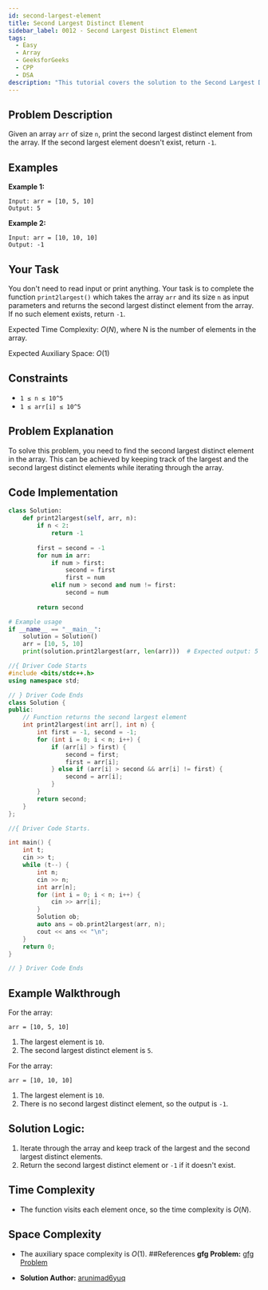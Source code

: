 ```yaml
---
id: second-largest-element
title: Second Largest Distinct Element
sidebar_label: 0012 - Second Largest Distinct Element
tags:
  - Easy
  - Array
  - GeeksforGeeks
  - CPP
  - DSA
description: "This tutorial covers the solution to the Second Largest Distinct Element problem from the GeeksforGeeks website, featuring implementations in Python and C++."
---
```


## Problem Description

Given an array `arr` of size `n`, print the second largest distinct element from the array. If the second largest element doesn't exist, return `-1`.

## Examples

**Example 1:**
```
Input: arr = [10, 5, 10]
Output: 5
```

**Example 2:**
```
Input: arr = [10, 10, 10]
Output: -1
```

## Your Task

You don't need to read input or print anything. Your task is to complete the function `print2largest()` which takes the array `arr` and its size `n` as input parameters and returns the second largest distinct element from the array. If no such element exists, return `-1`.

Expected Time Complexity: $O(N)$, where N is the number of elements in the array.

Expected Auxiliary Space: $O(1)$

## Constraints

* `1 ≤ n ≤ 10^5`
* `1 ≤ arr[i] ≤ 10^5`

## Problem Explanation

To solve this problem, you need to find the second largest distinct element in the array. This can be achieved by keeping track of the largest and the second largest distinct elements while iterating through the array.

## Code Implementation

<Tabs>
  <TabItem value="Python" label="Python" default>
  <SolutionAuthor name="@arunimad6yuq"/>

  ```python
  class Solution:
      def print2largest(self, arr, n):
          if n < 2:
              return -1
          
          first = second = -1
          for num in arr:
              if num > first:
                  second = first
                  first = num
              elif num > second and num != first:
                  second = num
          
          return second

  # Example usage
  if __name__ == "__main__":
      solution = Solution()
      arr = [10, 5, 10]
      print(solution.print2largest(arr, len(arr)))  # Expected output: 5
  ```

  </TabItem>
  <TabItem value="C++" label="C++">
  <SolutionAuthor name="@arunimad6yuq"/>

  ```cpp
  //{ Driver Code Starts
  #include <bits/stdc++.h>
  using namespace std;

  // } Driver Code Ends
  class Solution {
  public:
      // Function returns the second largest element
      int print2largest(int arr[], int n) {
          int first = -1, second = -1;
          for (int i = 0; i < n; i++) {
              if (arr[i] > first) {
                  second = first;
                  first = arr[i];
              } else if (arr[i] > second && arr[i] != first) {
                  second = arr[i];
              }
          }
          return second;
      }
  };

  //{ Driver Code Starts.

  int main() {
      int t;
      cin >> t;
      while (t--) {
          int n;
          cin >> n;
          int arr[n];
          for (int i = 0; i < n; i++) {
              cin >> arr[i];
          }
          Solution ob;
          auto ans = ob.print2largest(arr, n);
          cout << ans << "\n";
      }
      return 0;
  }

  // } Driver Code Ends
  ```

  </TabItem>
</Tabs>

## Example Walkthrough

For the array:

```
arr = [10, 5, 10]
```

1. The largest element is `10`.
2. The second largest distinct element is `5`.

For the array:

```
arr = [10, 10, 10]
```

1. The largest element is `10`.
2. There is no second largest distinct element, so the output is `-1`.

## Solution Logic:

1. Iterate through the array and keep track of the largest and the second largest distinct elements.
2. Return the second largest distinct element or `-1` if it doesn't exist.

## Time Complexity

* The function visits each element once, so the time complexity is $O(N)$.

## Space Complexity

* The auxiliary space complexity is $O(1)$.
##References
 **gfg Problem:** [gfg Problem](https://www.geeksforgeeks.org/problems/second-largest3735/1)
- **Solution Author:** [arunimad6yuq](https://www.geeksforgeeks.org/user/arunimad6yuq/)
